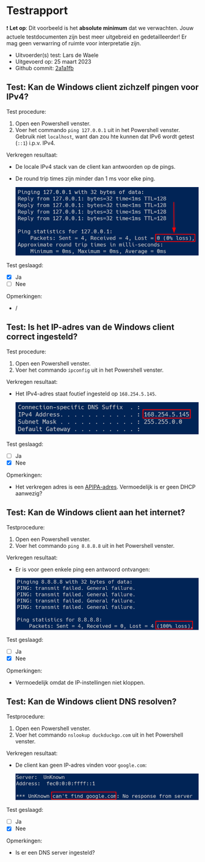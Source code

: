 # Testrapport

:exclamation: **Let op**: Dit voorbeeld is het **absolute minimum** dat we verwachten. Jouw actuele testdocumenten zijn best meer uitgebreid en gedetailleerder! Er mag geen verwarring of ruimte voor interpretatie zijn.

- Uitvoerder(s) test: Lars de Waele
- Uitgevoerd op: 25 maart 2023
- Github commit: [2a1a1fb](https://github.com/HoGentTIN/sep-2324-template/commit/2a1a1fb70b36acaf5c632613f5a329dc832fea6d)

## Test: Kan de Windows client zichzelf pingen voor IPv4?

Test procedure:

1. Open een Powershell venster.
2. Voer het commando `ping 127.0.0.1` uit in het Powershell venster. Gebruik niet `localhost`, want dan zou hte kunnen dat IPv6 wordt getest (`::1`) i.p.v. IPv4.

Verkregen resultaat:

- De locale IPv4 stack van de client kan antwoorden op de pings.
- De round trip times zijn minder dan 1 ms voor elke ping.

  ![Ping localhost gelukt](./img/ping-localhost-actueel.png)

Test geslaagd:

- [x] Ja
- [ ] Nee

Opmerkingen:

- /

## Test: Is het IP-adres van de Windows client correct ingesteld?

Test procedure:

1. Open een Powershell venster.
2. Voer het commando `ipconfig` uit in het Powershell venster.

Verkregen resultaat:

- Het IPv4-adres staat foutief ingesteld op `168.254.5.145`.

  ![Fout IP-adres](./img/ipconfig-actueel.png)

Test geslaagd:

- [ ] Ja
- [x] Nee

Opmerkingen:

- Het verkregen adres is een [APIPA-adres](https://wiki.wireshark.org/APIPA). Vermoedelijk is er geen DHCP aanwezig?

## Test: Kan de Windows client aan het internet?

Testprocedure:

1. Open een Powershell venster.
2. Voer het commando `ping 8.8.8.8` uit in het Powershell venster.

Verkregen resultaat:

- Er is voor geen enkele ping een antwoord ontvangen:

  ![Mislukte ping](./img/ping-actueel.png)

Test geslaagd:

- [ ] Ja
- [x] Nee

Opmerkingen:

- Vermoedelijk omdat de IP-instellingen niet kloppen.

## Test: Kan de Windows client DNS resolven?

Testprocedure:

1. Open een Powershell venster.
2. Voer het commando `nslookup duckduckgo.com` uit in het Powershell venster.

Verkregen resultaat:

- De client kan geen IP-adres vinden voor `google.com`:

  ![Mislukte DNS resolve](./img/nslookup-actueel.png)

Test geslaagd:

- [ ] Ja
- [x] Nee

Opmerkingen:

- Is er een DNS server ingesteld?
